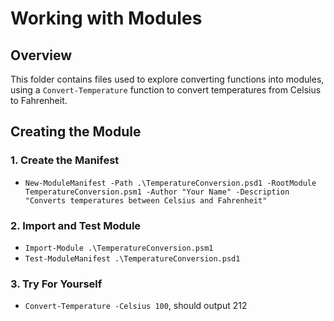 # Working with Modules

## Overview

This folder contains files used to explore converting functions into modules, using a `Convert-Temperature` function to convert temperatures from Celsius to Fahrenheit.

## Creating the Module

### 1. Create the Manifest

- `New-ModuleManifest -Path .\TemperatureConversion.psd1 -RootModule TemperatureConversion.psm1 -Author "Your Name" -Description "Converts temperatures between Celsius and Fahrenheit"`

### 2. Import and Test Module

- `Import-Module .\TemperatureConversion.psm1`
- `Test-ModuleManifest .\TemperatureConversion.psd1`

### 3. Try For Yourself

- `Convert-Temperature -Celsius 100`, should output 212
